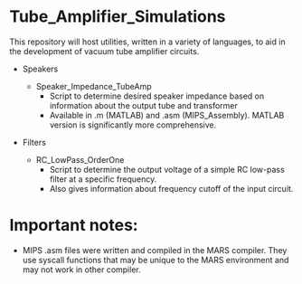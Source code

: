 # Tube_Amplifier_Simulations
This repository will host utilities, written in a variety of languages, to aid in the development of vacuum tube amplifier circuits. 

- Speakers
  - Speaker_Impedance_TubeAmp
    - Script to determine desired speaker impedance based on information about the output tube and transformer
    - Available in .m (MATLAB) and .asm (MIPS_Assembly). MATLAB version is significantly more comprehensive.
   
- Filters
  - RC_LowPass_OrderOne
    - Script to determine the output voltage of a simple RC low-pass filter at a specific frequency.
    - Also gives information about frequency cutoff of the input circuit.
    
# Important notes:
  - MIPS .asm files were written and compiled in the MARS compiler. They use syscall functions that may be unique to the MARS environment and may not work in other compiler.
